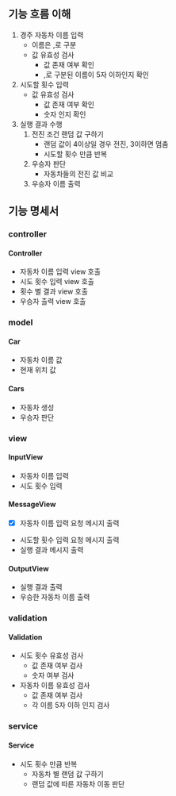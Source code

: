 ## 기능 흐름 이해

1. 경주 자동차 이름 입력
    - 이름은 ,로 구분
    - 값 유효성 검사
        - 값 존재 여부 확인
        - ,로 구분된 이름이 5자 이하인지 확인
2. 시도할 횟수 입력
    - 값 유효성 검사
        - 값 존재 여부 확인
        - 숫자 인지 확인
3. 실행 결과 수행
    1. 전진 조건 랜덤 값 구하기
        - 랜덤 값이 4이상일 경우 전진, 3이하면 멈춤
        - 시도할 횟수 만큼 반복
    2. 우승자 판단
        - 자동차들의 전진 값 비교
    3. 우승자 이름 출력

## 기능 명세서

### controller
#### Controller
- 자동차 이름 입력 view 호출
- 시도 횟수 입력 view 호출
- 횟수 별 결과 view 호출
- 우승자 출력 view 호출


### model
#### Car
- 자동차 이름 값
- 현재 위치 값

#### Cars
- 자동차 생성
- 우승자 판단

### view
#### InputView
- 자동차 이름 입력
- 시도 횟수 입력

#### MessageView
- [x] 자동차 이름 입력 요청 메시지 출력
- 시도할 횟수 입력 요청 메시지 출력
- 실행 결과 메시지 출력

#### OutputView
- 실행 결과 출력
- 우승한 자동차 이름 출력

### validation
#### Validation
- 시도 횟수 유효성 검사
    - 값 존재 여부 검사
    - 숫자 여부 검사
- 자동차 이름 유효성 검사
    - 값 존재 여부 검사
    - 각 이름 5자 이하 인지 검사

### service
#### Service
- 시도 횟수 만큼 반복
    - 자동차 별 랜덤 값 구하기
    - 랜덤 값에 따른 자동차 이동 판단
